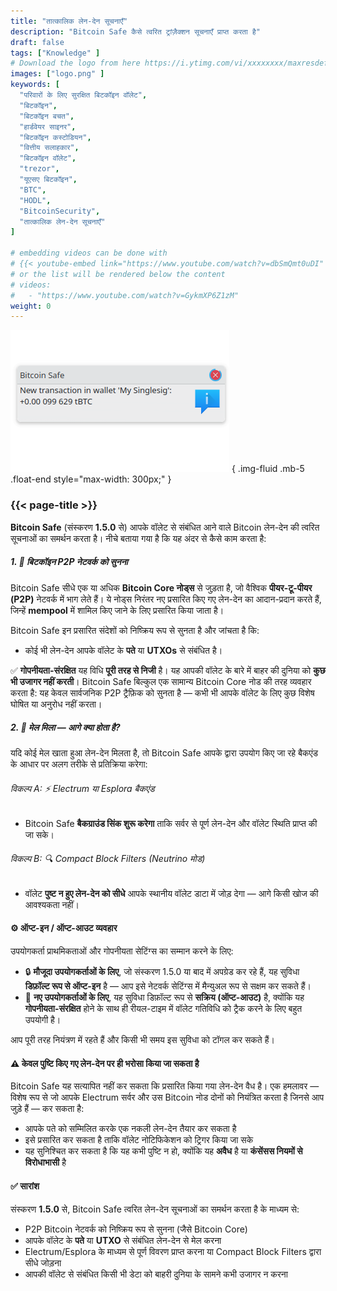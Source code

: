 ```yaml
---
title: "तात्कालिक लेन-देन सूचनाएँ"
description: "Bitcoin Safe कैसे त्वरित ट्रांज़ैक्शन सूचनाएँ प्राप्त करता है"
draft: false
tags: ["Knowledge" ]
# Download the logo from here https://i.ytimg.com/vi/xxxxxxxx/maxresdefault.jpg
images: ["logo.png" ]
keywords: [
  "परिवारों के लिए सुरक्षित बिटकॉइन वॉलेट",
  "बिटकॉइन",
  "बिटकॉइन बचत",
  "हार्डवेयर साइनर",
  "बिटकॉइन कस्टोडियन",
  "वित्तीय सलाहकार",
  "बिटकॉइन वॉलेट",
  "trezor",
  "यूएसए बिटकॉइन",
  "BTC",
  "HODL",
  "BitcoinSecurity",
  "तात्कालिक लेन-देन सूचनाएँ"
]

# embedding videos can be done with 
# {{< youtube-embed link="https://www.youtube.com/watch?v=dbSmQmt0uDI" >}}
# or the list will be rendered below the content
# videos:
#   - "https://www.youtube.com/watch?v=GykmXP6Z1zM"
weight: 0
---
```




![](logo.png)
{ .img-fluid .mb-5 .float-end style="max-width: 300px;" }


### {{< page-title >}}  
 
  


**Bitcoin Safe** (संस्करण **1.5.0** से) आपके वॉलेट से संबंधित आने वाले Bitcoin लेन-देन की त्वरित सूचनाओं का समर्थन करता है। नीचे बताया गया है कि यह अंदर से कैसे काम करता है:




##### 1. 📡 बिटकॉइन P2P नेटवर्क को सुनना

Bitcoin Safe सीधे एक या अधिक **Bitcoin Core नोड्स** से जुड़ता है, जो वैश्विक **पीयर-टू-पीयर (P2P)** नेटवर्क में भाग लेते हैं। ये नोड्स निरंतर नए प्रसारित किए गए लेन-देन का आदान-प्रदान करते हैं, जिन्हें **mempool** में शामिल किए जाने के लिए प्रसारित किया जाता है।

Bitcoin Safe इन प्रसारित संदेशों को निष्क्रिय रूप से सुनता है और जांचता है कि:

* कोई भी लेन-देन आपके वॉलेट के **पते** या **UTXOs** से संबंधित है।

✅ **गोपनीयता-संरक्षित**
यह विधि **पूरी तरह से निजी** है। यह आपकी वॉलेट के बारे में बाहर की दुनिया को **कुछ भी उजागर नहीं करती**।
Bitcoin Safe बिल्कुल एक सामान्य Bitcoin Core नोड की तरह व्यवहार करता है: यह केवल सार्वजनिक P2P ट्रैफ़िक को सुनता है — कभी भी आपके वॉलेट के लिए कुछ विशेष घोषित या अनुरोध नहीं करता।



##### 2. 🧠 मेल मिला — आगे क्या होता है?

यदि कोई मेल खाता हुआ लेन-देन मिलता है, तो Bitcoin Safe आपके द्वारा उपयोग किए जा रहे बैकएंड के आधार पर अलग तरीके से प्रतिक्रिया करेगा:

###### विकल्प A: ⚡ Electrum या Esplora बैकएंड

* Bitcoin Safe **बैकग्राउंड सिंक शुरू करेगा** ताकि सर्वर से पूर्ण लेन-देन और वॉलेट स्थिति प्राप्त की जा सके।

###### विकल्प B: 🔍 Compact Block Filters (Neutrino मोड)

* वॉलेट **पुष्ट न हुए लेन-देन को सीधे** आपके स्थानीय वॉलेट डाटा में जोड़ देगा — आगे किसी खोज की आवश्यकता नहीं।


#### ⚙️ ऑप्ट-इन / ऑप्ट-आउट व्यवहार

उपयोगकर्ता प्राथमिकताओं और गोपनीयता सेटिंग्स का सम्मान करने के लिए:

* 🔒 **मौजूदा उपयोगकर्ताओं के लिए**, जो संस्करण 1.5.0 या बाद में अपग्रेड कर रहे हैं, यह सुविधा **डिफ़ॉल्ट रूप से ऑप्ट-इन** है — आप इसे नेटवर्क सेटिंग्स में मैन्युअल रूप से सक्षम कर सकते हैं।
* 🚀 **नए उपयोगकर्ताओं के लिए**, यह सुविधा डिफ़ॉल्ट रूप से **सक्रिय (ऑप्ट-आउट)** है, क्योंकि यह **गोपनीयता-संरक्षित** होने के साथ ही रीयल-टाइम में वॉलेट गतिविधि को ट्रैक करने के लिए बहुत उपयोगी है।

आप पूरी तरह नियंत्रण में रहते हैं और किसी भी समय इस सुविधा को टॉगल कर सकते हैं।
 
 


#### ⚠️ केवल पुष्टि किए गए लेन-देन पर ही भरोसा किया जा सकता है

Bitcoin Safe यह सत्यापित नहीं कर सकता कि प्रसारित किया गया लेन-देन वैध है। एक हमलावर — विशेष रूप से जो आपके Electrum सर्वर और उस Bitcoin नोड दोनों को नियंत्रित करता है जिनसे आप जुड़े हैं — कर सकता है:

* आपके पते को सम्मिलित करके एक नकली लेन-देन तैयार कर सकता है
* इसे प्रसारित कर सकता है ताकि वॉलेट नोटिफिकेशन को ट्रिगर किया जा सके
* यह सुनिश्चित कर सकता है कि यह कभी पुष्टि न हो, क्योंकि यह **अवैध** है या **कंसेंसस नियमों से विरोधाभासी** है


  


#### ✅ सारांश

संस्करण **1.5.0** से, Bitcoin Safe त्वरित लेन-देन सूचनाओं का समर्थन करता है के माध्यम से:

* P2P Bitcoin नेटवर्क को निष्क्रिय रूप से सुनना (जैसे Bitcoin Core)
* आपके वॉलेट के **पते** या **UTXO** से संबंधित लेन-देन से मेल करना
* Electrum/Esplora के माध्यम से पूर्ण विवरण प्राप्त करना या Compact Block Filters द्वारा सीधे जोड़ना
* आपकी वॉलेट से संबंधित किसी भी डेटा को बाहरी दुनिया के सामने कभी उजागर न करना